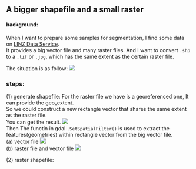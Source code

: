 ## A bigger shapefile and a small raster

#### background:
When I want to prepare some samples for segmentation, I find some data on [LINZ Data Service](https://data.linz.govt.nz/).<br>
It provides a big vector file and many raster files. And I want to convert ```.shp``` to a ```.tif``` or ```.jpg```, which has the same extent as the certain raster file.

The situation is as follow:
![](https://github.com/huijianpzh/RS-GIS-related/blob/master/shp2raster/pic1.png) 


### steps:
(1) generate shapefile:
For the raster file we have is a georeferenced one, It can provide the geo_extent. <br>
So we could construct a new rectangle vector that shares the same extent as the raster file. <br>
You can get the result.
![](https://github.com/huijianpzh/RS-GIS-related/blob/master/shp2raster/pic5.png) <br>
Then 
The functin in gdal ```.SetSpatialFilter()``` is used to extract the features(geometries) within rectangle vector from the big vector file. <br>
(a) vector file
![](https://github.com/huijianpzh/RS-GIS-related/blob/master/shp2raster/pic3.png) <br>
(b) raster file and vector file
![](https://github.com/huijianpzh/RS-GIS-related/blob/master/shp2raster/pic2.png) <br>

(2) raster shapefile:
